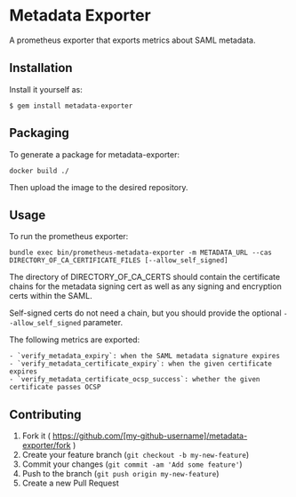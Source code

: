# Metadata Exporter

A prometheus exporter that exports metrics about SAML metadata.

## Installation

Install it yourself as:

    $ gem install metadata-exporter

## Packaging

To generate a package for metadata-exporter:

    docker build ./

Then upload the image to the desired repository.

## Usage

To run the prometheus exporter:

    bundle exec bin/prometheus-metadata-exporter -m METADATA_URL --cas DIRECTORY_OF_CA_CERTIFICATE_FILES [--allow_self_signed]
    
The directory of DIRECTORY_OF_CA_CERTS should contain the certificate chains for the metadata signing cert as well as any signing and encryption certs within the SAML.

Self-signed certs do not need a chain, but you should provide the optional `--allow_self_signed` parameter.

The following metrics are exported:

    - `verify_metadata_expiry`: when the SAML metadata signature expires
    - `verify_metadata_certificate_expiry`: when the given certificate expires
    - `verify_metadata_certificate_ocsp_success`: whether the given certificate passes OCSP

## Contributing

1. Fork it ( https://github.com/[my-github-username]/metadata-exporter/fork )
2. Create your feature branch (`git checkout -b my-new-feature`)
3. Commit your changes (`git commit -am 'Add some feature'`)
4. Push to the branch (`git push origin my-new-feature`)
5. Create a new Pull Request
